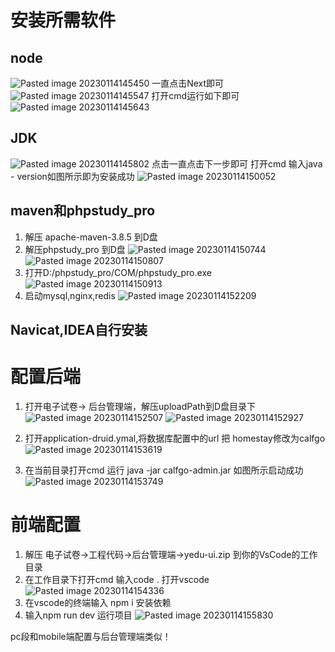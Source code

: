 # 安装所需软件
## node
![Pasted image 20230114145450](https://xiaos-1314769426.cos.ap-nanjing.myqcloud.com/obsidian/202302182006355.png)
一直点击Next即可
![Pasted image 20230114145547](https://xiaos-1314769426.cos.ap-nanjing.myqcloud.com/obsidian/202302182006356.png)
打开cmd运行如下即可
![Pasted image 20230114145643](https://xiaos-1314769426.cos.ap-nanjing.myqcloud.com/obsidian/202302182006357.png)
## JDK
![Pasted image 20230114145802](https://xiaos-1314769426.cos.ap-nanjing.myqcloud.com/obsidian/202302182006358.png)
点击一直点击下一步即可
打开cmd 输入java - version如图所示即为安装成功
![Pasted image 20230114150052](https://xiaos-1314769426.cos.ap-nanjing.myqcloud.com/obsidian/202302182006359.png)
## maven和phpstudy_pro
1. 解压 apache-maven-3.8.5 到D盘
2. 解压phpstudy_pro 到D盘
![Pasted image 20230114150744](https://xiaos-1314769426.cos.ap-nanjing.myqcloud.com/obsidian/202302182006360.png)
![Pasted image 20230114150807](https://xiaos-1314769426.cos.ap-nanjing.myqcloud.com/obsidian/202302182006361.png)
3. 打开D:/phpstudy_pro/COM/phpstudy_pro.exe
![Pasted image 20230114150913](https://xiaos-1314769426.cos.ap-nanjing.myqcloud.com/obsidian/202302182006362.png)
4. 启动mysql,nginx,redis
![Pasted image 20230114152209](https://xiaos-1314769426.cos.ap-nanjing.myqcloud.com/obsidian/202302182006363.png)
## Navicat,IDEA自行安装

# 配置后端
1. 打开电子试卷-> 后台管理端，解压uploadPath到D盘目录下
![Pasted image 20230114152507](https://xiaos-1314769426.cos.ap-nanjing.myqcloud.com/obsidian/202302182006364.png)
![Pasted image 20230114152927](https://xiaos-1314769426.cos.ap-nanjing.myqcloud.com/obsidian/202302182006365.png)
2. 打开application-druid.ymal,将数据库配置中的url 把 homestay修改为calfgo
![Pasted image 20230114153619](https://xiaos-1314769426.cos.ap-nanjing.myqcloud.com/obsidian/202302182006366.png)

3. 在当前目录打开cmd 运行 java -jar calfgo-admin.jar  如图所示启动成功
![Pasted image 20230114153749](https://xiaos-1314769426.cos.ap-nanjing.myqcloud.com/obsidian/202302182006367.png)
# 前端配置
1. 解压   电子试卷->工程代码->后台管理端->yedu-ui.zip 到你的VsCode的工作目录
2. 在工作目录下打开cmd 输入code . 打开vscode
![Pasted image 20230114154336](https://xiaos-1314769426.cos.ap-nanjing.myqcloud.com/obsidian/202302182006368.png)
3. 在vscode的终端输入 npm i 安装依赖
4. 输入npm run dev 运行项目
![Pasted image 20230114155830](https://xiaos-1314769426.cos.ap-nanjing.myqcloud.com/obsidian/202302182006369.png)

pc段和mobile端配置与后台管理端类似！